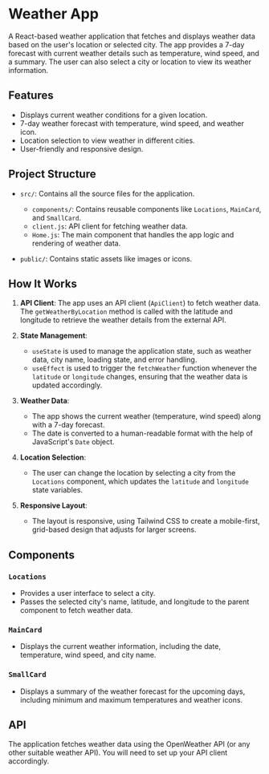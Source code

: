 # Weather App

A React-based weather application that fetches and displays weather data based on the user's location or selected city. The app provides a 7-day forecast with current weather details such as temperature, wind speed, and a summary. The user can also select a city or location to view its weather information.

## Features

- Displays current weather conditions for a given location.
- 7-day weather forecast with temperature, wind speed, and weather icon.
- Location selection to view weather in different cities.
- User-friendly and responsive design.


## Project Structure

- `src/`: Contains all the source files for the application.
  - `components/`: Contains reusable components like `Locations`, `MainCard`, and `SmallCard`.
  - `client.js`: API client for fetching weather data.
  - `Home.js`: The main component that handles the app logic and rendering of weather data.
  
- `public/`: Contains static assets like images or icons.
  
## How It Works

1. **API Client**: The app uses an API client (`ApiClient`) to fetch weather data. The `getWeatherByLocation` method is called with the latitude and longitude to retrieve the weather details from the external API.

2. **State Management**: 
   - `useState` is used to manage the application state, such as weather data, city name, loading state, and error handling.
   - `useEffect` is used to trigger the `fetchWeather` function whenever the `latitude` or `longitude` changes, ensuring that the weather data is updated accordingly.

3. **Weather Data**:
   - The app shows the current weather (temperature, wind speed) along with a 7-day forecast.
   - The date is converted to a human-readable format with the help of JavaScript's `Date` object.

4. **Location Selection**:
   - The user can change the location by selecting a city from the `Locations` component, which updates the `latitude` and `longitude` state variables.

5. **Responsive Layout**:
   - The layout is responsive, using Tailwind CSS to create a mobile-first, grid-based design that adjusts for larger screens.

## Components

### `Locations`

- Provides a user interface to select a city.
- Passes the selected city's name, latitude, and longitude to the parent component to fetch weather data.

### `MainCard`

- Displays the current weather information, including the date, temperature, wind speed, and city name.

### `SmallCard`

- Displays a summary of the weather forecast for the upcoming days, including minimum and maximum temperatures and weather icons.

## API

The application fetches weather data using the OpenWeather API (or any other suitable weather API). You will need to set up your API client accordingly.


